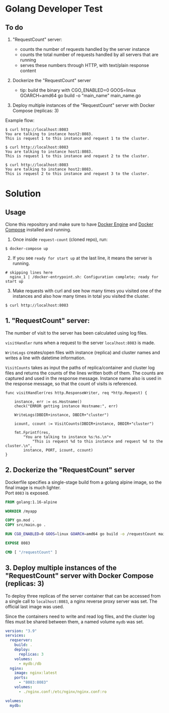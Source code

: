 # Golang Developer Test

## To do

1. "RequestCount" server:

   - counts the number of requests handled by the server instance
   - counts the total number of requests handled by all servers that are running
   - serves these numbers through HTTP, with text/plain response content

2. Dockerize the "RequestCount" server

   - tip: build the binary with CGO_ENABLED=0 GOOS=linux GOARCH=amd64 go build -o "main_name" main_name.go

3. Deploy multiple instances of the "RequestCount" server with Docker Compose (replicas: 3)

Example flow:

```shell
$ curl http://localhost:8083
You are talking to instance host2:8083.
This is request 1 to this instance and request 1 to the cluster.

$ curl http://localhost:8083
You are talking to instance host1:8083.
This is request 1 to this instance and request 2 to the cluster.

$ curl http://localhost:8083
You are talking to instance host2:8083.
This is request 2 to this instance and request 3 to the cluster.
```

# Solution

## Usage

Clone this repository and make sure to have [Docker Engine](https://docs.docker.com/get-docker/) and [Docker Compose](https://docs.docker.com/compose/install/) installed and running.

1. Once inside `request-count` (cloned repo), run:

```shell
$ docker-compose up
```

2. If you see `ready for start up` at the last line, it means the server is running.

```shell
# skipping lines here
  nginx_1 | /docker-entrypoint.sh: Configuration complete; ready for start up
```

3. Make requests with curl and see how many times you visited one of the instances and also how many times in total you visited the cluster.

```shell
$ curl http://localhost:8083
```

## 1. "RequestCount" server:

The number of visit to the server has been calculated using log files.

`visitHandler` runs when a request to the server `localhost:8083` is made.

`WriteLogs` creates/open files with instance (replica) and cluster names and writes a line
with datetime information.

`VisitCounts` takes as input the paths of replica/container and cluster log files and returns the counts of the lines written both of them. The counts are captured and used in the response message.
Instance name also is used in the response message, so that the count of visits is referenced.

```golang
func visitHandler(res http.ResponseWriter, req *http.Request) {

	instance, err := os.Hostname()
	check("ERROR getting instance Hostname:", err)

	WriteLogs(DBDIR+instance, DBDIR+"cluster")

	icount, ccount := VisitCounts(DBDIR+instance, DBDIR+"cluster")

	fmt.Fprintf(res,
		"You are talking to instance %s:%s.\n"+
			"This is request %d to this instance and request %d to the cluster.\n",
		instance, PORT, icount, ccount)
}
```

## 2. Dockerize the "RequestCount" server

Dockerfile specifies a single-stage build from a golang alpine image, so the final image is much lighter.\
Port `8083` is exposed.

```dockerfile
FROM golang:1.16-alpine

WORKDIR /myapp

COPY go.mod .
COPY src/main.go .

RUN CGO_ENABLED=0 GOOS=linux GOARCH=amd64 go build -o /requestCount main.go

EXPOSE 8083

CMD [ "/requestCount" ]
```

## 3. Deploy multiple instances of the "RequestCount" server with Docker Compose (replicas: 3)

To deploy three replicas of the server container that can be accessed from a single call to `localhost:8083`, a nginx reverse proxy server was set. The official last image was used.

Since the containers need to write and read log files, and the cluster log files must be shared between them, a named volume `mydb` was set.

```yaml
version: "3.9"
services:
  reqserver:
    build: .
    deploy:
      replicas: 3
    volumes:
      - mydb:/db
  nginx:
    image: nginx:latest
    ports:
      - "8083:8083"
    volumes:
      - ./nginx.conf:/etc/nginx/nginx.conf:ro

volumes:
  mydb:
```
